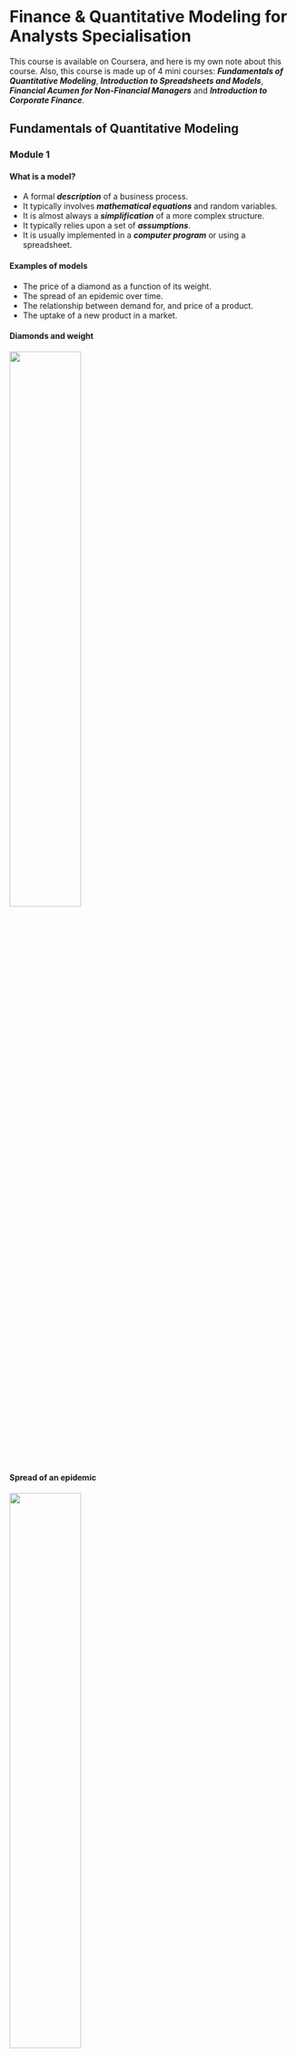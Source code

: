 # Finance & Quantitative Modeling for Analysts Specialisation
This course is available on Coursera, and here is my own note about this course. Also, this course is made up of 4 mini courses: ***Fundamentals of Quantitative Modeling***, ***Introduction to Spreadsheets and Models***, ***Financial Acumen for Non-Financial Managers*** and ***Introduction to Corporate Finance***.

## Fundamentals of Quantitative Modeling

### Module 1 

#### What is a model?

* A formal ***description*** of a business process.
* It typically involves ***mathematical equations*** and random variables.
* It is almost always a ***simplification*** of a more complex structure.
* It typically relies upon a set of ***assumptions***.
* It is usually implemented in a ***computer program*** or using a spreadsheet.

#### Examples of models

* The price of a diamond as a function of its weight.
* The spread of an epidemic over time.
* The relationship between demand for, and price of a product.
* The uptake of a new product in a market.

#### Diamonds and weight

<img width = 50% height = 50% src = https://user-images.githubusercontent.com/128298224/230770325-99d91daa-a7bf-4379-973e-083e45a9f46f.png>

#### Spread of an epidemic


<img width = 50% height = 50% src =https://user-images.githubusercontent.com/128298224/230770391-33370d55-acce-40c6-a60e-d8fc2ba69c62.png>

#### Demand models

<img width = 50% height = 50% src = https://user-images.githubusercontent.com/128298224/230770433-138a7431-3099-4200-b20f-283a4b8c885f.png>

#### The uptake of a new product

<img width = 50% height = 50% src = https://user-images.githubusercontent.com/128298224/230770481-ea47ee27-c42d-40ce-96d5-8a15015527dc.png>


#### Ways to use models in practice

* Prediction: Calculating a single output: What's the expected price of a diamond ring that weighs 0.2 carats?
* Forecasting (time series): How many people are expected to be infected in 6 weeks?
* Optimisation: What price maximises profit?
* Ranking and targeting: Given limited resources, which potential diamonds for sale should be targeted first for potential purchase?
* Exploring what-if scenarios: If the growth rate of the epidemic increased to 20% per week, then how many infections would we expect in the next 10 weeks?
* Interpreting coefficients in model: What do we learn from the coefficient -2.5 in the price/demand model?
* Assessing how sensitive the model is to key assumptions.

#### Benefits of modeling

* Identify gaps in current understanding
* Make assumptions explicit
* Have a well-defined description of the business process
* Create an institutional memory
* Used as a decision support tool
* Serendipitous insight generator

#### Modeling Process Workflow

<img width = 75% height = 75% src = https://user-images.githubusercontent.com/128298224/230773640-82f4dcd2-f996-419d-8c74-61891071cf5e.png>

#### What if the model doesn't always work

* When the observed outcome differs greatly from the model's predicition, then there is the possibility of learning from thies event if we can understand why the difference occurs.
* Modeling is a continuous and evolutionary process
* We identify the weaknesses and limitations and iterate the modeling process to overcome them.


#### Data driven vs. theory driven

* ***Theory***: Given a set of assumptions and relations, then what are the logical consequences? E.g. If we assume that markets are efficient, then what should the price of a stock option be?
* ***Data***: Given a set of observations, how can we approximate the underlying process that generated them? E.g. I've separated out my profitable customers from the unprofitable ones. Now, what features are able to differentiate them?

#### Deterministic vs. probabilistic/stochastic

* ***Deterministic***: Given a fixed set of inputs, the model always gives the same output. E.g. Invest $1000 at 4% annual compound interest for 2 years. After 2 years the initial $1000 will always be worth $1081.60.
* ***Probabilistic***: Evven with identical inputs, the model output can vary from instance to instance. E.g. A person spends $1000 on lottery tickets. After the lottery is drawn how much they are worth dependes on a random variable, whether or not they won the lottery.

#### Discrete vs. continuous variables

* Watches can be digital or analog
* Likewise models can involve discrete or continuous variables. ***Discrete***: characterised by jumps and distinct values; ***Continuous***: a smooth process with an infinite number of potential values in any fixed interval.

#### Static vs. dynamic

* ***Static***: the model captures a single snapshot of the business process. E.g. Given a website's installed software base, what are the chances that it is compromised today?
* ***Dynamic***: the evolution of the process itself is of interest. The model describes the movement from state to state. E.g. Given a person's participation in a job training program, how long will it take until he/she finds a job and then, if they find one, for how long will they keep it?


#### Linear function

<img width = 50% height = 50% src = https://user-images.githubusercontent.com/128298224/230774475-7ea3b045-9502-4053-ac08-643c29a9e670.png>

* $y = mx + b$
* Essential characteristic: the slope is constant.

#### The power function for various powers of $x$

<img width = 50% height = 50% src = https://user-images.githubusercontent.com/128298224/230774533-708c55d7-d1d4-4d49-8f11-d7726f694a73.png>

* $y = x^{m}$.
* Essential characteristic: A one ***percent*** (proportionate) change in $x$ corresponds to an approximate $m$ ***percent*** (proportionate) change in $y$.

#### The exponential function

<img width = 50% height = 50% src = https://user-images.githubusercontent.com/128298224/230774713-d46dae68-b138-4488-89d0-9556fdb9ac38.png>

* $y = e^{mx}$.
* Essential characteristic: the rate of change of $y$ is proportional to $y$ itself.

#### The log function

<img width = 50% height = 50% src = https://user-images.githubusercontent.com/128298224/230774914-56ce0522-ab48-46b2-bf60-4073c0f41c05.png>

* $y = \log_{b}(x)$.
* $\log(xy) = \log(x)+\log(y)$.
* The log function is very useful for modeling processes that exhibit ***diminishing returns to scale***.
* There are processes that increase but at a decreasing rate.
* Essential characteristic: A constant proportionate change in $x$ is associated with the same absolulte change in $y$.

### Module 2


#### Deterministic models

* There are no random/uncertain components in these models.
* If the inputs to the model are the same then the outputs will always be the same.
* The downside of deterministic models: it is hard to assess uncertainty in the outputs.

#### A linear cost function

* Call the number of units produced $q$, and the total cost of producing $q$ units $C$.
* Define $$C = 100+30q.$$ 
<img width = 50% height = 50% src = https://user-images.githubusercontent.com/128298224/230897263-cf6354bb-804c-4dee-98e2-52b98f4547a8.jpg>

#### Interpretation 

* The two coefficients in the line are the intercept and slope: $b$ and $m$ in general, 100 and 30 in this particular instance.
* $b$: the total cost of producing 0 units. That part of total cost that doesn't depend on the quantity produced: the ***fixed*** cost.
* $m$: the slope of the line: the change in total cost for an incremental unit of production: the ***variable*** cost.

#### Example with a 'time-to-produce' function

* It takes 2 hours to set up a production run, and each incremental unit produced always takes an additional 15 minutes (0.25 hours); always here means constant slope.
* Call $T$ the time to produce $q$ unites, then $$T = 2+0.25q$$
* Interpretation: $b$ is the ***setup*** time; $m$ is the ***work rate*** (15 minutes per additional item).

<img width = 50% height = 50% src = https://user-images.githubusercontent.com/128298224/230898112-9301e0b9-6cdf-44e3-9469-9673aadd56ae.jpg>


#### Linear programming

* One of the key uses of linear models is in ***Linear Programming (LP)***, which is a techinique to solve certain ***optimisation*** problems.
* These models incorporate ***constraints*** to make them more realistic.
* Linear programming problems can be solved with add-ins for common spreadsheet programs.


#### Growth in discrete time

* Growth is a fundamental business concept: the number of customer at time $t$; the revenue in quarter $q$; the value of an investment at some time $t$ in the future.
* Sometimes a linear model may be appropraite for a growth process, but an alternative to a ***linear growth*** model is a ***proportionate*** one.
* Proportionate growth: a constant percent increase (decrease) from one period to the next.

#### Simple interest

* Start off with $100 (***principal***) and at the end of every year earn 10% of ***simple interest*** on the initial $100.
* Simple interest means that interest is only earned on the principal investment.
* Every year the investment grows by the same amount.

#### Compound interest

* Start off with $100 (***principal***) and at the end of every year earn 10% of ***compound interest*** on the initial $100.
* Compound interest means that the interest itself earns interest in subsequent years.
* Notice that the growth is no longer the same absolute amount each year, but it is the same proportionate amount (10%).

#### Comparison between two interest

<img width = 50% height = 50% src = https://user-images.githubusercontent.com/128298224/230899107-b332ea49-a986-404b-8bec-218ed6176348.jpg>


#### Constant proportionate growth

* Denote the initial amount as $P_{0}$.
* Denote the constant proportionate growth factor by $\theta$.
* The growth progression is $$P_{0},P_{0}\theta,P_{0}\theta^{2},...,$$
* $\theta > 1$ means the process is growing.
* $\theta < 1$ means the progress is decaying.
* The type of progression is called ***geometric progression***.

#### The constant multiplier

* For the catch to fall by 5% each year, means that the multiplier is $\theta = 0.95$.
* In general, if the process is changing by $R$% in each time period, then the multiplier is $$\theta = 1+\frac{R}{100}.$$

<img width = 50% height = 50% src = https://user-images.githubusercontent.com/128298224/230900037-d3f62edd-2554-4810-8a24-dabcfb4ea20c.jpg>

#### The sum of the geometric series

* If we denote the sum up to time $t$ as $S_{t}$, then $$S_{t} = P_{0}\frac{1-\theta^{t+1}}{1-\theta}.$$
* More efficient than spreadsheet.

#### Present and future value

* If there is no inflation and the prevailing interest rate is 4%, then which of the following options would you prefer?
* $1000 today or $1500 in ten years?
* Either look at how $1000 will be worth in ten years or calculate how much you would have to invest today to get $1500 ten years from now.
* The latter approach relies on the concept of ***present value***.

#### The present value calculation

* We know that $P_{t} = P_{0}\theta^{t}$ and making $P_{0}$ the subject of the formula means that $P_{0} = P_{t}\theta^{-t}$.
* Therefore, 1500 dollars in ten years time in a 4% interest rate environment is worth $1500(1+0.04)^{-10}$ in today's money, which is $1013.346, which is more than $1000, so you should prefer the second investment of $1500 received in ten years.
* This straightforward proportionate increase model allows for a simple discounting formula.

#### Use of present value

* A primary use in discounting investments to the present time.
* An ***annuity*** is a schedule of fixed payments over a specified and finite time period.
* The present value of an annuity is the ***sum*** of the present values of each separate payment.
* Present value is also used in ***lifetime customer value*** calculations.

#### Continuous compounding

* The compounding period for an investment can be yearly, monthly, weekly, daily etc.
* As the compounding period gets shorter and shorter, in the limit, the process is said to be ***continuously compounded***.
* If a principal amount $P_{0}$ is continuously compounded at a nominal annual interest rate of R%, then at year $t$, $$P_{t} = P_{0}e^{rt}$$ where $r = \frac{R}{100}$.

#### Modeling an epidemic

* The model $P_{t} = P_{0}e^{rt}$ doesn't just describe money growing, it is called ***exponential growth*** or ***decay*** depending on whether $r$ is positive or negative respectively.
* A continuous time model for the initial stages of an epidemic states that the number of cases at week $t$ is $15e^{0.15t}$, halfway through week 7, how many cases do you expect?

<img width = 50% height = 50% src = https://user-images.githubusercontent.com/128298224/230902097-804a13c1-a895-438c-89dc-c0dcd1554a88.jpg>

#### Calculating the expected number of cases

* Interpretation of the 0.15 coefficient: There is an approximate 15 weekly growth rate in cases.
* Continuous models allow calculations at any value of $t$, not just a set of discrete values.

#### Using a model for optimisation

* A common modeling objective is to perform a subsequent optimisation.
* The objective of the optimisation is to find the value of an input that maximises/minimises an output.

#### Demand model

* Consider the demand model: $$Q = 60000P^{-2.5}.$$
* If the price of production is constant at $C=2$ for each unit, then at what price is profit maximised?
* Profit = Revenue - Cost
* Revenue = $P\times Q$.
* Profit = $PQ-CQ = Q(P-C) =60000P^{-2.5}(P-2).$
* Goal: Choose $p$ to maximise this equation.

#### Brute force approach

<img width = 50% height = 50% src = https://user-images.githubusercontent.com/128298224/230902960-0a16a87d-c4b0-4217-869e-563e34157d4c.jpg>

#### Calculus approach

* Profit is maximised when the ***derivatie*** or profit with respect to price equals to 0.
* Through calculus one obtains the optimal value of price as $$p_{\text{opt}} = \frac{cb}{1+b}$$, where $c$ is the production cost and $b$ is the exponent in the power function.
* The value (-b) is known as ***the price elasticity of demand***.

#### Visualising the calculus solution

<img width = 50% height = 50% src = https://user-images.githubusercontent.com/128298224/230903553-a380f0ec-0d77-463b-b4c4-df444e55d10d.jpg>

### Module 3

#### Probabilistic models

* These are models that incorporate ***random variables*** and ***probability distributions***.
* Random variables represent the potential outcomes of an uncertain event.
* Probability distribution assign probabilities to the various potential outcomes.
* We use probabilistic models in practice because realistic decision making often necessitates recognising uncertainty in the intpus and outputs of a process.

#### Key features of a probabilistic model

* By incorporating ***uncertainty*** explicitly in the model we can measure the uncertainty associated with the outputs, for example by giving a range to a forecast, which is a more realistic goal.
* In a business setting incorprating ***uncertainty*** is synonymous with understanding and quantifying in the ***risk*** in a business process, and ideally leads to better management decisions.

#### Valuing a drug development company

* A company has 10 drugs in a development portfolio.
* Given a drug has been approved, you have predicted its revenue.
* But whether a drug is approved or not is an uncertain future event (a random variable). You have estimated the probability of approval.
* You only wish to invest in the company if the company's expected total revenue for the portfolio is over $10B in 5 years time.
* You need to calculate the ***probability distribution*** of the total revenue to understand the investment risk.

#### Some examples of probabilistic models

* Regression models
* Probability trees
* Monte Carlo simulation
* Markov models

#### Regression models

* $E(Price|Carats) = -259.6 + 3721\times Carats$.
* The gray band gives a prediction interval for the price of a diamond taken from this population.
<img width = 50% height = 50% src = https://user-images.githubusercontent.com/128298224/231178439-c4315006-1c48-4f10-8312-979bee01a70c.png>

* Regression models use data to estimate the relationship between the mean value of the outcome (Y) and a predictor variable (X).
* The intrinsic variation in the raw data is incorporated into forecasts from the regression model.
* The less noise in the underlying data the more precise the forecasts from the regression model will be.

#### Probability tress

* Probability tress allow you to propagate probabilities through a sequence of events.
* $P(\text{Stop infringing}) = 0.1+0.9\times 0.15+0.9\times 0.85\times 0.2 = 0.388.$

<img width = 50% height = 50% src = https://user-images.githubusercontent.com/128298224/231179458-2832faa8-551a-4680-9239-35d69b26b9ff.png>

#### Monte Carlo simuation

* From the demand model $$Q = 60,000P^{-2.5}.$$
* The optimal price was $p_{opt} = \frac{cb}{1+b}$ where $b = -2.5$, $c$ is the cost, $c=2$ and $p_{opt}\approx 3.33$.
* What if $b$ is not known exactly?
* Monte Carlo simulation replaces the number -2.5 with a random variable, and recalculates $p_{opt}$ using different realisations of this random variable from some stated probability distribution.

#### Input and output from a MC simulation

* Input: $b$ from a uniform distribution between $-2.9$ and $-2.1$.
* Output: $p_{opt} = \frac{cb}{1+b}.$
* 100,000 replications
* Interval $= (3.1,3.7)$.

<img width = 50% height = 50% src = https://user-images.githubusercontent.com/128298224/231181300-1ba328c8-00ed-420d-9be8-65a455172251.png>

#### Markov chain models

* Dynamics models for discrete time state space transitions.
* Example: employment status (the state of the chain).
* Treat time in 6 month blocks.
* Model states: 1. Employed; 2. Unemployed and looking; 3. Unemployed and not looking.

#### Probability transition matrix

<img width = 50% height = 50% src = https://user-images.githubusercontent.com/128298224/231182428-86f8ebea-c389-4749-9216-072a9794dab6.png>

* Markov property: transition probabilities only depend on the current state, not on prior states. Given the present, the future does not depend on the past.

<img width = 50% height = 50% src = https://user-images.githubusercontent.com/128298224/231182569-7207109d-9a19-4749-bd17-e1235dfd8b1e.png>

#### A continuous random variable

* For a continuous random variable probabilities are computed from areas under the ***probability density function***.

<img width = 50% height = 50% src = https://user-images.githubusercontent.com/128298224/231183685-2d238999-17bb-4651-a741-efa2eab69b90.png>

#### Key summaries of probability distributions

* Mean $(\mu)$ measures centrality.
* Two measuares of spread: - Variance $(\sigma^{2})$ and -Standard deviation $(\sigma)$.

#### The Bernoulli distribution

* The random variable $X$ takes on one of the two values: -$P(X=1) = p$ and -$P(X=0) = 1-p$.
* Often viewed as an experiment that takes on two outcomes, success or failure. Sucess = 1 and failure = 0. 
* $\mu = E(X)  = 1\times p+0\times(1-p) = p$.
* $\sigma^{2} = E(X-\mu)^{2} = (1-p)^{2}p+(0-p)^{2}(1-p) = p(1-p)$.
* $\sigma = \sqrt{p(1-p)}$.
* For $p = 0.5$, $\mu = 0.5, \sigma^{2}= 0.25$ and $\sigma = 0.5$.

#### The Binomial Distribution

* A Binomial random variable is the number of success in $n$ ***independent*** Bernoulli trials.
* Independent means that $P(A\,\text{and}\,B) = P(A)\times P(B)$.
* Independence means that knowing that $A$ has occurred provides no information about the occurrence of $B$.
* Independence is a common simplifying assumption in many probability models.
* Example: Toss a fair coin 10 times and count the number of heads (call this $X$).
* In general, $$P(X=x) = C_{n,x}p^{x}(1-p)^{n-x},$$ where $C_{n,x}$ is the ***binomial coefficient***: $\frac{n!}{x!(n-x)!}$.
* $\mu = E(x) = np, \sigma^{2} = E(X-\mu)^{2} = np(1-p).$

<img width = 50% height = 50% src = https://user-images.githubusercontent.com/128298224/231186802-ac4be32a-510b-442a-b2e9-c39ecee7ab59.png>

#### The Normal Distribution

* The Normal distirbution, also known as the ***Bell Curve***, is the most important modeling distribution.
* Many disparate processes can be well ***approximated*** by Normal distributions.
* There are the ***Central Limit Theorem*** taht tells us Normal distribution should be expected in many situations.
* A Normal distribution is characterised by its mean $\mu$ and standard deviation $\sigma$. It is symmetric about its mean.

#### Examples

* There is a ***universality*** to the Normal distribution
* Biological: heights and weights
* Financial: stock returns
* Educational: exam scores
* Manufacturing: the length of an automotive component

<img width = 50% height = 50% src = https://user-images.githubusercontent.com/128298224/231188578-3f6fbd7a-e981-4b0e-8cf7-e69f99c81deb.png>

* It is a famous example of continuous distribution, compared to Bernoulli and Binomial being discrete.

#### The Empirical Rule

* The Empirical Rule is a rule for calculating probabilities of events when the underlying distribution or observed data is approximately Normally distributed.
* It states: 1. There is an approximate 68% chance that an observation falls within ***one*** standard deviation from the mean; 2. There is an approximate 95% chance that an observation falls within **two*** standard deviations from the mean; 3. There is an approximate 99.7% chance that an observation falls within ***three*** standard deviations from the mean.

<img wdith = 50% height = 50% src = https://user-images.githubusercontent.com/128298224/231189547-18b166d7-5ab1-4c45-a3f4-f039b2c80783.png>

#### Empirical Rule example

* Assume that the daily ***return*** on Apple's stock is approximately Normally distributed with $\mu = 0.13%$ and $\sigma = 2.34%$.
* What is the probability that tomorrow Apple's stock price increases by more than 2.47%?
* Technique: Count how many standard deviations 2.47% is away from the mean, 0.13%. Call this ***counter*** the ***z-score***: $$Z=\frac{2.47-0.13}{2.34} = 1.$$
* So from the Empirical Rule the probability equals approximately 16%.

<img width = 50% height = 50% src = https://user-images.githubusercontent.com/128298224/231190355-1f9cba04-5e26-4913-9c33-2d1d931665ee.png>

### Module 4

#### Regression models

* A ***simple regression*** model uses a single predictor variable $X$ to estimate the ***mean*** of an outcome variable $Y$, as a function of $X$.

#### Example

* Using the diamonds data: the predictor variable is the diamond's weight in carats and the outcome variable is the price of the diamond.
* If the relationship is modeled with a straight line we call it a ***linear regression***: $E(Y|X) = b_{0}+b_{1}X.$

<img width = 50% height = 50% src = https://user-images.githubusercontent.com/128298224/231561048-fbcad55f-4b49-4ce9-8f76-f5654a905bf0.png>

#### Correlation

* ***Correlation*** is a measure of the strength of ***linear association*** between two variables.
* It is denoted by $r$, where $-1\leq r\leq 1$.
* Negative values of the correlation indicate negative association and positive values indicate positive association.
* A correlation of 0 means no linear association between the variables.

#### Questions that can be answered with a regression

* In a business setting regression is most often used as a ***prediction*** tool. It is a core ***predictive analytics*** methodology: Give me a ***Prediction Interval*** in which the price is likely to fall.
* Interpreting coefficients from the model: How much on average do you expect to pay for diamonds that weigh 0.3 carats vs. diamonds that weigh 0.2 carats?
* How much of the variability in price is accounted for by the weight of the diamond?

#### Fitting a model to data using least squares

* Fitting a model requires an optimality criteria.
* Most regression models are fit using ***least squares***: Find the line that minimises the sum of the squares of the vertical distance from the points to the line.

<img width = 50% height = 50% src = https://user-images.githubusercontent.com/128298224/231562618-2d322fe3-4971-4aac-853a-eb83ac47beaf.png>

#### Residuals and fitted values

* Key insight: The regression line decomposes the observed data into two components; 1. The fitted values (the predictions); 2. The residuals (the vertical distance from point to line)
* The fitted values are the forecasts.
* The residuals allow us to assess the quality of the fit. If a point has a large residual it is not well fit by the regression. If we can explain why, we have learnt something new.

#### Interpretation of regression coefficients.

* For example, $E(Y|X) = 182 + 0.22 X$.
* Equate units on each side.
* Intercept is measure in units of $Y$.
* Slope is measured in units of $Y/X$.
* Intercept = Setup time in minutes.
* Slope = Work rate in minutes per additional item.

<img width = 50% height = 50% src = https://user-images.githubusercontent.com/128298224/231565833-f98f5b8e-3fb2-4376-a1bc-2783982a1c47.png>


#### $R^{2}$ and Root Mean Squared Error (RMSE)

* $R^{2}$ measures the proportion of variability in $Y$ explained by the regression model. It is the square of the correlation, $r$.
* RMSE measures the standard deviation of the residuals (the spread of the points about the fitted regression line).

#### Using Root Mean Squared Error

* Assumption: at a fixed value of $X$, the distribution of points about the true regression line follows a Normal distribution, centered on the regression line.
* These normal distributions all have the same standard deviation $\sigma$, which is estimated by RMSE.

#### An approximate 95% prediction interval for a new observation

* Using the Normality assumption and the Empirical Rule, (within the range of the observed data) an approximate 95% prediction interval for a new observation is given by $$\text{Forecast}\pm 2\times\text{RMSE}.$$

#### Residual diagonostics - checking the Normality assumption

* The histogram of residuals from the diamonds regression is approximately Nomrally distributed, providing no strong evidence ***against*** the Normality assumption.

<img width = 50% height = 50% src = https://user-images.githubusercontent.com/128298224/231568185-2c9b0de6-e3e2-48c2-b608-8919fb602f63.png>

#### Fitting curves to data

* Often relationships are non-linear.
* Demand for a pet food against average price. A line is a bad fit to the data.

<img width = 50% height = 50% src = https://user-images.githubusercontent.com/128298224/231568526-55859b39-98fc-45c5-a4e0-f733cce89fb1.png>

